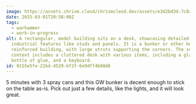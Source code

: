 ```yaml
---
image: https://assets.chrism.cloud/chrismcleod.dev/assets/e3d2bd3d-7c8a-4415-a919-6777246ad904.JPG
date: 2025-03-01T20:58:00Z
tags:
  - warhammer
  - work-in-progress
alt: A rectangular, model building sits on a desk, showcasing detailed
  industrial features like studs and panels. It is a bunker or other heavily
  reinforced building, with large struts supporting the corners. The surrounding
  context includes a cluttered desk with various items, including a glass, a
  bottle of glue, and a keyboard.
id: 0155e5fe-22bd-4529-bf2f-6e9dff4b08d6
---
```


5 minutes with 3 spray cans and this GW bunker is decent enough to stick on the table as-is. Pick out just a few details, like the lights, and it will look great.
